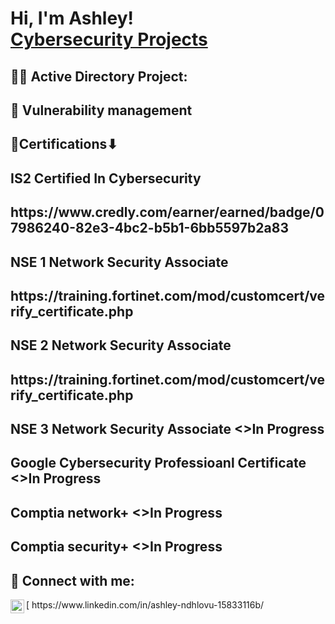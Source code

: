 <h1>Hi, I'm Ashley! <br/><a href="https://github.com/ashleynyasha">Cybersecurity Projects</a> <a href="https://www.linkedin.com/in/ashley-ndhlovu-15833116b/"></a>

<h2>👨‍💻 Active Directory Project:</h2>

<h2>🚩 Vulnerability management</h2>
  <h2> 📑Certifications⬇<h2> IS2 Certified In Cybersecurity<h2>https://www.credly.com/earner/earned/badge/07986240-82e3-4bc2-b5b1-6bb5597b2a83<h2>NSE 1 Network Security Associate<h2>https://training.fortinet.com/mod/customcert/verify_certificate.php<h2>NSE 2 Network Security Associate<h2>https://training.fortinet.com/mod/customcert/verify_certificate.php<h2>NSE 3 Network Security Associate <>In Progress<h2>Google Cybersecurity Professioanl Certificate <>In Progress<h2>Comptia network+ <>In Progress<h2>Comptia security+ <>In Progress

<h2> 🤳 Connect with me:</h2>
    [<img align="left" alt="JoshMadakor | LinkedIn" width="22px" src="https://cdn.jsdelivr.net/npm/simple-icons@v3/icons/linkedin.svg" />
      https://www.linkedin.com/in/ashley-ndhlovu-15833116b/

<!--
**Ashleynyasha/Ashleynyasha** is a ✨ _special_ ✨ repository because its `README.md` (this file) appears on your GitHub profile.

Here are some ideas to get you started:

- 🔭 I’m currently working on ...
- 🌱 I’m currently learning ...
- 👯 I’m looking to collaborate on ...
- 🤔 I’m looking for help with ...
- 💬 Ask me about ...
- 📫 How to reach me: ...
- 😄 Pronouns: ...
- ⚡ Fun fact: ...
-->
